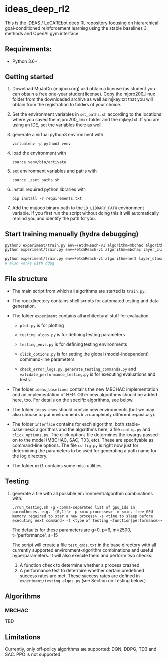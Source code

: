 # ideas_deep_rl2

This is the IDEAS / LeCAREbot deep RL repository focusing on hierarchical goal-conditioned reinforcement learning using the stable baselines 3 methods and OpenAI gym interface

## Requirements:
- Python 3.6+

## Getting started

1. Download MuJoCo (mujoco.org) and obtain a license
   (as student you can obtain a free one-year student license).
   Copy the mjpro200_linux folder from the downloaded archive
   as well as mjkey.txt that you will obtain from the registration
   to folders of your choice.

1. Set the environment variables in `set_paths.sh` according to the
   locations where you saved the mjpro200_linux folder and the mjkey.txt.
   If you are using an IDE, set the variables there as well.

1. generate a virtual python3 environment with

    `virtualenv -p python3 venv`

1. load the environment with

    `source venv/bin/activate`

1. set environment variables and paths with

    `source ./set_paths.sh`

1. install required python libraries with

    `pip install -r requirements.txt`

1. Add the mujoco binary path to the  `LD_LIBRARY_PATH` environment variable. If you first run the script without doing this it will automatically remind you and identify the path for you.


## Start training manually (hydra debugging)

```bash
python3 experiment/train.py env=FetchReach-v1 algorithm=mbchac algorithm.render_test=record algorithm.time_scales=[5,-1]
python experiment/train.py env=FetchReach-v1 algorithm=mbchac layer_classes=['sac','ddpg']
```

```bash
python experiment/train.py env=FetchReach-v1 algorithm=her2 layer_classes=['sacvg']
# also works with ddpg
```


## File structure
* The main script from which all algorithms are started is `train.py`.
* The root directory contains shell scripts for automated testing and data generation.
* The folder `experiment` contains all architectural stuff for evaluation.

    * `plot.py` is for plotting

    * `testing_algos.py` is for defining testing parameters

    * `testing_envs.py` is for defining testing environments

    * `click_options.py` is for setting the global (model-independent) command-line parameters

    * `check_error_logs.py`, `generate_testing_commands.py` and `validate_performance_testing.py` is for executing evaluations and tests.

* The folder `ideas_baselines` contains the new MBCHAC implementation and an implementation of HER. Other new algorithms should be added here, too. For details on the specific algorithms, see below.
* The folder `ideas_envs` should contain new environments (but we may also choose to put environments in a completely different repository).
* The folder `interface` contains for each algorithm, both stable-baselines3 algorithms and the algorithms here, a file `config.py` and `click_options.py`. The click options file determines the kwargs passed on to the model (MBCHAC, SAC, TD3, etc). These are specifyable as command-line options. The file `config.py` is right now just for determining the parameters to be used for generating a path name for the log directory.
* The folder `util` contains some misc utilities.

## Testing

1. generate a file with all possible environment/algorithm combinations with:

    `./run_testing.sh -g <comma-separated list of gpu_ids in paremtheses, e.g. '(0,1)'> -p <max processes> -m <min. free GPU memory required to star a new process> -s <time to sleep before executing next command> -t <type of testing <function|performance>>`

    The defaults for these parameters are g=0, p=6, m=2500, t='performance', s=15

    The script will create a file `test_cmds.txt` in the base directory with all currently supported environment-algorithm combinations and useful hyperparameters. It will also execute them and perform two checks:

    1. A function check to determine whether a process crashed
    1. A performance test to determine whether certain predefined success rates are met. These success rates are defined in `experiment/testing_algos.py` (see Section on Testing below.)

## Algorithms

### MBCHAC
TBD

## Limitations
Currently, only off-policy algorithms are supported: DQN, DDPG, TD3 and SAC. PPO is not supported